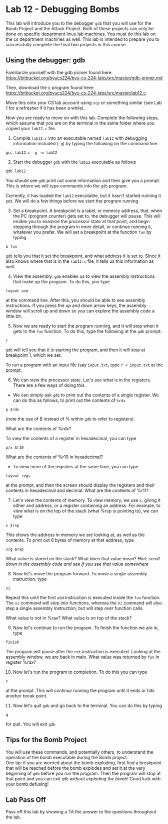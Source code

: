 # Lab 12 - Debugging Bombs

This lab will introduce you to the debugger `gdb` that you will use for the Bomb Project and the Attack Project. 
Both of these projects can only be done on specific department linux lab machines. 
You must do this lab on the cs department machines as well. 
This lab is intended to prepare you to successfully complete the final two projects in this course. 


## Using the debugger: gdb

Familiarize yourself with the gdb primer found here: <https://bitbucket.org/byucs224/byu-cs-224-labs/src/master/gdb-primer.md>

Then, download the c program found here: <https://bitbucket.org/byucs224/byu-cs-224-labs/src/master/lab12.c>. 

Move this onto your CS lab account using `scp` or something similar (see Lab 1 for a refresher if it has been a while). 

Now you are ready to move on with this lab. Complete the following steps, which assume that you are on the terminal in the same folder where you copied your `lab12.c` file. 

1. Compile `lab12.c` into an executable named `lab12` with debugging information included (`-g`) by typing the following on the command line. 

```
gcc lab12.c -g -o lab12
```

2. Start the debugger `gdb` with the `lab12` executable as follows

```
gdb lab12
```

You should see `gdb` print out some information and then give you a prompt.  This is where we will type commands into the `gdb` program. 

Currently, it has loaded the `lab12` executable, but it hasn't started running it yet.  We will do a few things before we start the program running.  

3. Set a breakpoint.  A breakpoint is a label, or memory address, that, when the PC (program counter) gets set to, the debugger will pause.  This will enable you to examine the processor state at that point, and begin stepping through the program in more detail, or continue running it, whatever you prefer.  We will set a breakpoint at the function `fun` by typing

```
b fun
```

`gdb` tells you that it set the breakpoint, and what address it is set to.  Since it also knows where that is in the `lab12.c` file, it tells us this information as well. 

4. View the assembly.  `gdb` enables us to view the assembly instructions that make up the program.  To do this, you type

```
layout asm
```

at the command line. After this, you should be able to see assembly instructions.  If you press the up and down arrow keys, the assembly window will scroll up and down so you can explore the assembly code a little bit. 

5. Now we are ready to start the program running, and it will stop when it gets to the `fun` function. To do this, type the following at the `gdb` prompt:

```
r
```

`gdb` will tell you that it is starting the program, and then it will stop at breakpoint 1, which we set. 

To run a program with an input file (say `input.txt`, type `r < input.txt` at the prompt. 

6. We can view the processor state.  Let's see what is in the registers.  There are a few ways of doing this.  

+ We can simply ask `gdb` to print out the contents of a single register. We can do this as follows, to print out the contents of `%rdx`

```
p $rdx
``` 

(note the use of $ instead of % within `gdb` to refer to registers)

What are the contents of %rdx? 

To view the contents of a register in hexadecimal, you can type

```
p/x $r10
```

What are the contents of %r10 in hexadecimal? 

+ To view more of the registers at the same time, you can type

```
layout regs
```

at the prompt, and then the screen should display the registers and their contents in hexadecimal and decimal.  What are the contents of %r11? 

7.  Let's view the contents of memory.  To view memory, we use `x`, giving it either and address, or a register containing an address.  For example, to view what is on the top of the stack (what %rsp is pointing to), we can type

```
x $rsp
```

This shows the address in memory we are looking at, as well as the contents.  To print out 8 bytes of memory at that address, type

```
x/g $rsp
``` 

What value is stored on the stack?  What does that value mean?  *Hint: scroll down in the assembly code and see if you see that value somewhere*

8. Now let's move the program forward.  To move a single assembly instruction, type

```
si
```

Repeat this until the first `add` instruction is executed inside the `fun` function. The `si` command will step *into* functions, whereas the `ni` command will also step a single assembly instruction, but will step *over* function calls. 

What value is not in %rax? 
What value is on top of the stack? 

9. Now let's continue to run the program.  To finish the function we are in, type

```
finish
```
The program will pause after the `ret` instruction is executed.  Looking at the assembly window, we are back in main.  What value was returned by `fun` in register %rax?


10.  Now let's run the program to completion.  To do this you can type

```
c
``` 

at the prompt.  This will *continue* running the program until it ends or hits another break point. 

11.  Now let's quit `gdb` and go back to the terminal.  You can do this by typing 

```
q
```

for quit.  You will exit `gdb`


## Tips for the Bomb Project

You will use these commands, and potentially others, to understand the operation of the bomb executable during the Bomb project.  
One tip: if you are worried about the bomb exploding, first find a breakpoint that will be reached before the bomb explodes and set it at the very beginning of `gdb` before you run the program.  Then the program will stop at that point and you can exit `gdb` *without exploding the bomb*!  Good luck with your bomb defusing!

## Lab Pass Off

Pass off this lab by showing a TA the answer to the questions throughout the lab. 